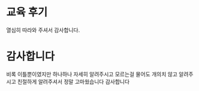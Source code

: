 # 교육 후기
열심히 따라와 주셔서 감사합니다.

# 감사합니다
비록 이틀뿐이였지만 하나하나 자세히 알려주시고 모르는걸 물어도 개의치 않고 알려주시고
친절하게 알려주셔서 정말 고마웠습니다 감사합니다